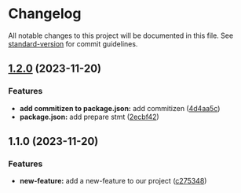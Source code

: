 # Changelog

All notable changes to this project will be documented in this file. See [standard-version](https://github.com/conventional-changelog/standard-version) for commit guidelines.

## [1.2.0](https://github.com/zk182/standard-version/compare/v1.1.0...v1.2.0) (2023-11-20)


### Features

* **add commitizen to package.json:** add commitizen ([4d4aa5c](https://github.com/zk182/standard-version/commit/4d4aa5c4d299770b9a3f1e1752ef3e5809691e1f))
* **package.json:** add prepare stmt ([2ecbf42](https://github.com/zk182/standard-version/commit/2ecbf4244600cf091fbdf507470a445cbc4ceccf))

## 1.1.0 (2023-11-20)


### Features

* **new-feature:** add a new-feature to our project ([c275348](https://github.com/zk182/standard-version/commit/c275348b47e6e3089e576140de79284682354bad))
